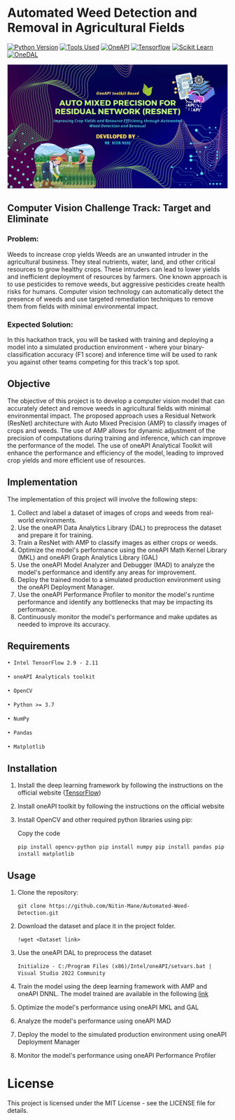 # Automated Weed Detection and Removal in Agricultural Fields

[![Python Version](https://img.shields.io/badge/Python-3.8-blue.svg)](https://www.python.org/downloads/release/python-380/)
[![Tools Used](https://img.shields.io/badge/Tools-Anaconda-red.svg)](https://www.anaconda.com/)
[![OneAPI](https://img.shields.io/badge/OneAPI-Beta-green.svg)](https://software.intel.com/en-us/oneapi)
[![Tensorflow](https://img.shields.io/badge/Tensorflow-2.11.0-blueviolet.svg)](https://www.tensorflow.org/install)
[![Scikit Learn](https://img.shields.io/badge/Scikit%20Learn-0.23-orange.svg)](https://scikit-learn.org/stable/install.html)
[![OneDAL](https://img.shields.io/badge/OneDAL-1.1-lightgrey.svg)](https://software.intel.com/en-us/oneapi-onedal-library)

![Image of Project](./media/project_theme.png) 

## Computer Vision Challenge Track: Target and Eliminate

### Problem:

Weeds to increase crop yields Weeds are an unwanted intruder in the agricultural business. They steal nutrients, water, land, and other critical resources to grow healthy crops. These intruders can lead to lower yields and inefficient deployment of resources by farmers. One known approach is to use pesticides to remove weeds, but aggressive pesticides create health risks for humans. Computer vision technology can automatically detect the presence of weeds and use targeted remediation techniques to remove them from fields with minimal environmental impact.

### Expected Solution:

In this hackathon track, you will be tasked with training and deploying a model into a simulated production environment - where your binary-classification accuracy (F1 score) and inference time will be used to rank you against other teams competing for this track's top spot.

## Objective

The objective of this project is to develop a computer vision model that can accurately detect and remove weeds in agricultural fields with minimal environmental impact. The proposed approach uses a Residual Network (ResNet) architecture with Auto Mixed Precision (AMP) to classify images of crops and weeds. The use of AMP allows for dynamic adjustment of the precision of computations during training and inference, which can improve the performance of the model. The use of oneAPI Analytical Toolkit will enhance the performance and efficiency of the model, leading to improved crop yields and more efficient use of resources.

## Implementation

The implementation of this project will involve the following steps:
1. Collect and label a dataset of images of crops and weeds from real-world environments.
2. Use the oneAPI Data Analytics Library (DAL) to preprocess the dataset and prepare it for training.
3. Train a ResNet with AMP to classify images as either crops or weeds.
4. Optimize the model's performance using the oneAPI Math Kernel Library (MKL) and oneAPI Graph Analytics Library (GAL)
5. Use the oneAPI Model Analyzer and Debugger (MAD) to analyze the model's performance and identify any areas for  improvement.
6. Deploy the trained model to a simulated production environment using the oneAPI Deployment Manager.
7. Use the oneAPI Performance Profiler to monitor the model's runtime performance and identify any bottlenecks that may be impacting its performance.
8. Continuously monitor the model's performance and make updates as needed to improve its accuracy.


## Requirements

    • Intel TensorFlow 2.9 - 2.11 

    • oneAPI Analyticals toolkit

    • OpenCV

    • Python >= 3.7

    • NumPy

    • Pandas

    • Matplotlib

## Installation

1.	Install the deep learning framework by following the instructions on the official website ([TensorFlow](https://www.intel.com/content/www/us/en/developer/articles/guide/optimization-for-tensorflow-installation-guide.html))
2.	Install oneAPI toolkit by following the instructions on the official website
3.	Install OpenCV and other required python libraries using pip:

    Copy the code
    ```
    pip install opencv-python pip install numpy pip install pandas pip install matplotlib 
    ```

## Usage

1.	Clone the repository:
    ```
    git clone https://github.com/Nitin-Mane/Automated-Weed-Detection.git 
    ```
2.	Download the dataset and place it in the project folder.
    ```
    !wget <Dataset link>
    ```
3.	Use the oneAPI DAL to preprocess the dataset
    ```
    Initialize - C:/Program Files (x86)/Intel/oneAPI/setvars.bat | Visual Studio 2022 Community
    ```
4.	Train the model using the deep learning framework with AMP and oneAPI DNNL. The model trained are available in the following [link](https://mega.nz/folder/FoElCQAb#zCNPsFu6HRTrMF90ekF71g)

5.	Optimize the model's performance using oneAPI MKL and GAL

6.	Analyze the model's performance using oneAPI MAD

7.	Deploy the model to the simulated production environment using oneAPI Deployment Manager

8.	Monitor the model's performance using oneAPI Performance Profiler


# License

This project is licensed under the MIT License - see the LICENSE file for details.
